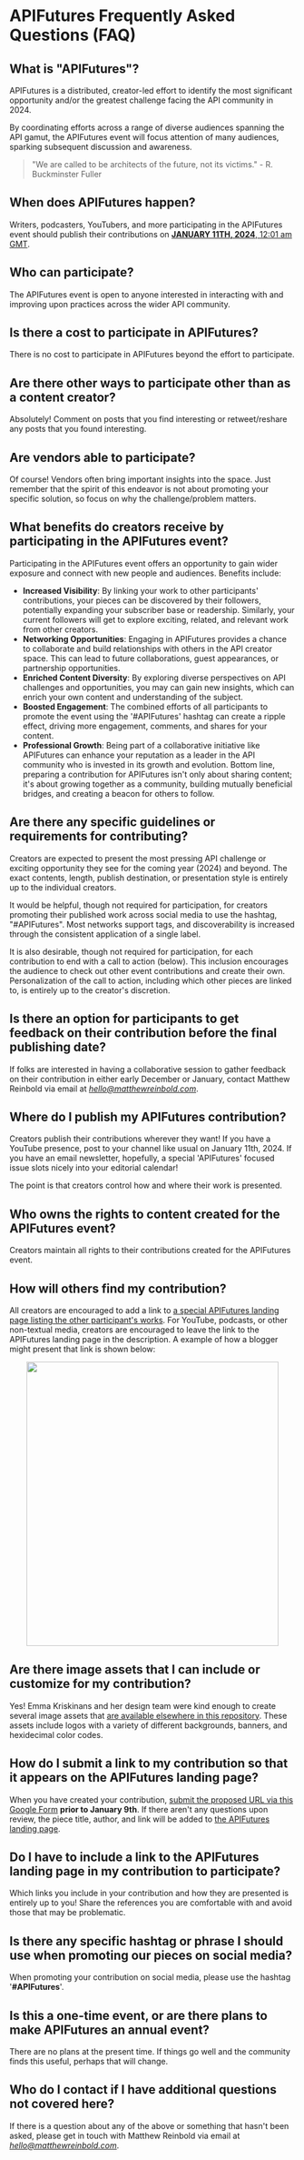 # APIFutures Frequently Asked Questions (FAQ)

## What is "APIFutures"? 
APIFutures is a distributed, creator-led effort to identify the most significant opportunity and/or the greatest challenge facing the API community in 2024.

By coordinating efforts across a range of diverse audiences spanning the API gamut, the APIFutures event will focus attention of many audiences, sparking subsequent discussion and awareness.

> "We are called to be architects of the future, not its victims." - R. Buckminster Fuller

## When does APIFutures happen?
Writers, podcasters, YouTubers, and more participating in the APIFutures event should publish their contributions on [**JANUARY 11TH, 2024**, 12:01 am GMT](https://dateful.com/convert/gmt?t=1201am&d=2024-01-11&tz2=USA-Central-Time). 

## Who can participate?
The APIFutures event is open to anyone interested in interacting with and improving upon practices across the wider API community.

## Is there a cost to participate in APIFutures? 
There is no cost to participate in APIFutures beyond the effort to participate.

## Are there other ways to participate other than as a content creator? 
Absolutely! Comment on posts that you find interesting or retweet/reshare any posts that you found interesting.

## Are vendors able to participate? 
Of course! Vendors often bring important insights into the space. Just remember that the spirit of this endeavor is not about promoting your specific solution, so focus on why the challenge/problem matters.

## What benefits do creators receive by participating in the APIFutures event? 
Participating in the APIFutures event offers an opportunity to gain wider exposure and connect with new people and audiences. Benefits include:
* **Increased Visibility**: By linking your work to other participants' contributions, your pieces can be discovered by their followers, potentially expanding your subscriber base or readership. Similarly, your current followers will get to explore exciting, related, and relevant work from other creators.
* **Networking Opportunities**: Engaging in APIFutures provides a chance to collaborate and build relationships with others in the API creator space. This can lead to future collaborations, guest appearances, or partnership opportunities. 
* **Enriched Content Diversity**: By exploring diverse perspectives on API challenges and opportunities, you may can gain new insights, which can enrich your own content and understanding of the subject. 
* **Boosted Engagement**: The combined efforts of all participants to promote the event using the '#APIFutures' hashtag can create a ripple effect, driving more engagement, comments, and shares for your content. 
* **Professional Growth**: Being part of a collaborative initiative like APIFutures can enhance your reputation as a leader in the API community who is invested in its growth and evolution.
Bottom line, preparing a contribution for APIFutures isn't only about sharing content; it's about growing together as a community, building mutually beneficial bridges, and creating a beacon for others to follow.

## Are there any specific guidelines or requirements for contributing? 
Creators are expected to present the most pressing API challenge or exciting opportunity they see for the coming year (2024) and beyond. The exact contents, length, publish destination, or presentation style is entirely up to the individual creators. 

It would be helpful, though not required for participation, for creators promoting their published work across social media to use the hashtag, "#APIFutures". Most networks support tags, and discoverability is increased through the consistent application of a single label.

It is also desirable, though not required for participation, for each contribution to end with a call to action (below). This inclusion encourages the audience to check out other event contributions and create their own. Personalization of the call to action, including which other pieces are linked to, is entirely up to the creator's discretion. 

## Is there an option for participants to get feedback on their contribution before the final publishing date? 
If folks are interested in having a collaborative session to gather feedback on their contribution in either early December or January, contact Matthew Reinbold via email at *hello@matthewreinbold.com*.

## Where do I publish my APIFutures contribution?
Creators publish their contributions wherever they want! If you have a YouTube presence, post to your channel like usual on January 11th, 2024. If you have an email newsletter, hopefully, a special 'APIFutures' focused issue slots nicely into your editorial calendar! 

The point is that creators control how and where their work is presented. 

## Who owns the rights to content created for the APIFutures event? 
Creators maintain all rights to their contributions created for the APIFutures event. 

## How will others find my contribution?
All creators are encouraged to add a link to [a special APIFutures landing page listing the other participant's works](https://matthewreinbold.github.io/APIFutures/index.html). For YouTube, podcasts, or other non-textual media, creators are encouraged to leave the link to the APIFutures landing page in the description. A example of how a blogger might present that link is shown below:
<p align="center">
  <img height="500" width="444" src="https://github.com/MatthewReinbold/APIFutures/assets/495507/15f932dc-6da7-444d-9042-78857f800797">
</p>

## Are there image assets that I can include or customize for my contribution?
Yes! Emma Kriskinans and her design team were kind enough to create several image assets that [are available elsewhere in this repository](https://github.com/MatthewReinbold/APIFutures/tree/main/2024/image_assets). These assets include logos with a variety of different backgrounds, banners, and hexidecimal color codes. 

## How do I submit a link to my contribution so that it appears on the APIFutures landing page? 
When you have created your contribution, [submit the proposed URL via this Google Form](https://forms.gle/9UzNcMRQvxEYkshW6) **prior to January 9th**. If there aren't any questions upon review, the piece title, author, and link will be added to [the APIFutures landing page](https://matthewreinbold.github.io/APIFutures/index.html). 

## Do I have to include a link to the APIFutures landing page in my contribution to participate? 
Which links you include in your contribution and how they are presented is entirely up to you! Share the references you are comfortable with and avoid those that may be problematic.

## Is there any specific hashtag or phrase I should use when promoting our pieces on social media? 
When promoting your contribution on social media, please use the hashtag '**#APIFutures**'. 

## Is this a one-time event, or are there plans to make APIFutures an annual event? 
There are no plans at the present time. If things go well and the community finds this useful, perhaps that will change. 

## Who do I contact if I have additional questions not covered here?
If there is a question about any of the above or something that hasn't been asked, please get in touch with Matthew Reinbold via email at *hello@matthewreinbold.com*.
